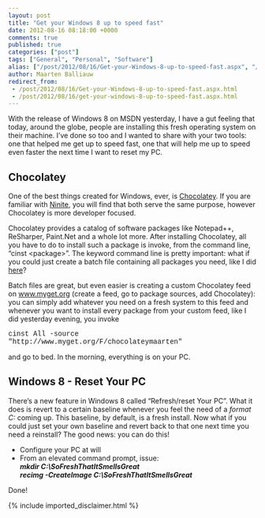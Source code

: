 ```yaml
---
layout: post
title: "Get your Windows 8 up to speed fast"
date: 2012-08-16 08:18:00 +0000
comments: true
published: true
categories: ["post"]
tags: ["General", "Personal", "Software"]
alias: ["/post/2012/08/16/Get-your-Windows-8-up-to-speed-fast.aspx", "/post/2012/08/16/get-your-windows-8-up-to-speed-fast.aspx"]
author: Maarten Balliauw
redirect_from:
 - /post/2012/08/16/Get-your-Windows-8-up-to-speed-fast.aspx.html
 - /post/2012/08/16/get-your-windows-8-up-to-speed-fast.aspx.html
---
```

<p>With the release of Windows 8 on MSDN yesterday, I have a gut feeling that today, around the globe, people are installing this fresh operating system on their machine. I&rsquo;ve done so too and I wanted to share with your two tools: one that helped me get up to speed fast, one that will help me up to speed even faster the next time I want to reset my PC.</p>
<h2>Chocolatey</h2>
<p>One of the best things created for Windows, ever, is <a href="http://www.chocolatey.org">Chocolatey</a>. If you are familiar with <a href="http://www.ninite.com">Ninite</a>, you will find that both serve the same purpose, however Chocolatey is more developer focused.</p>
<p>Chocolatey provides a catalog of software packages like Notepad++, ReSharper, Paint.Net and a whole lot more. After installing Chocolatey, all you have to do to install such a package is invoke, from the command line, &ldquo;cinst &lt;package&gt;&rdquo;. The keyword command line is pretty important: what if you could just create a batch file containing all packages you need, like I did <a href="/post/2011/11/28/Repaving-your-PC-the-easier-way.aspx">here</a>?</p>
<p>Batch files are great, but even easier is creating a custom Chocolatey feed on <a href="http://www.myget.org">www.myget.org</a> (create a feed, go to package sources, add Chocolatey): you can simply add whatever you need on a fresh system to this feed and whenever you want to install every package from your custom feed, like I did yesterday evening, you invoke</p>
<p><span style="font-family: Courier New;">cinst All -source "http://www.myget.org/F/chocolateymaarten"</span></p>
<p>and go to bed. In the morning, everything is on your PC.</p>
<h2>Windows 8 - Reset Your PC</h2>
<p>There&rsquo;s a new feature in Windows 8 called &ldquo;Refresh/reset Your PC&rdquo;. What it does is revert to a certain baseline whenever you feel the need of a <em>format C:</em> coming up. This baseline, by default, is a fresh install. Now what if you could just set your own baseline and revert back to that one next time you need a reinstall? The good news: you can do this!</p>
<ul>
<li>Configure your PC at will</li>
<li>From an elevated command prompt, issue:     <br /><strong><em>mkdir C:\SoFreshThatItSmellsGreat         <br /></em></strong><strong><em>recimg -CreateImage C:\SoFreshThatItSmellsGreat</em></strong></li>
</ul>
<p>Done!</p>
{% include imported_disclaimer.html %}
